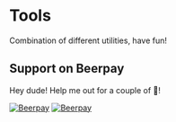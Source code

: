 # Tools
Combination of different utilities, have fun! 

## Support on Beerpay
Hey dude! Help me out for a couple of :beers:!

[![Beerpay](https://beerpay.io/doomedraven/Tools/badge.svg?style=beer-square)](https://beerpay.io/doomedraven/Tools)  [![Beerpay](https://beerpay.io/doomedraven/Tools/make-wish.svg?style=flat-square)](https://beerpay.io/doomedraven/Tools?focus=wish)